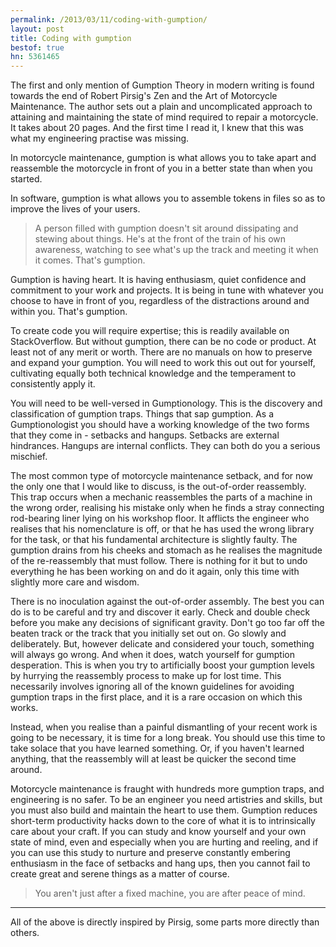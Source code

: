 ```yaml
---
permalink: /2013/03/11/coding-with-gumption/
layout: post
title: Coding with gumption
bestof: true
hn: 5361465
---
```

The first and only mention of Gumption Theory in modern writing is found towards the end of Robert Pirsig's Zen and the Art of Motorcycle Maintenance. The author sets out a plain and uncomplicated approach to attaining and maintaining the state of mind required to repair a motorcycle. It takes about 20 pages. And the first time I read it, I knew that this was what my engineering practise was missing.

In motorcycle maintenance, gumption is what allows you to take apart and reassemble the motorcycle in front of you in a better state than when you started.

In software, gumption is what allows you to assemble tokens in files so as to improve the lives of your users.

> A person filled with gumption doesn't sit around dissipating and stewing about things. He's at the front of the train of his own awareness, watching to see what's up the track and meeting it when it comes. That's gumption.

Gumption is having heart. It is having enthusiasm, quiet confidence and commitment to your work and projects. It is being in tune with whatever you choose to have in front of you, regardless of the distractions around and within you. That's gumption.

To create code you will require expertise; this is readily available on StackOverflow. But without gumption, there can be no code or product. At least not of any merit or worth. There are no manuals on how to preserve and expand your gumption. You will need to work this out out for yourself, cultivating equally both technical knowledge and the temperament to consistently apply it.

You will need to be well-versed in Gumptionology. This is the discovery and classification of gumption traps. Things that sap gumption. As a Gumptionologist you should have a working knowledge of the two forms that they come in - setbacks and hangups. Setbacks are external hindrances. Hangups are internal conflicts. They can both do you a serious mischief.

The most common type of motorcycle maintenance setback, and for now the only one that I would like to discuss, is the out-of-order reassembly. This trap occurs when a mechanic reassembles the parts of a machine in the wrong order, realising his mistake only when he finds a stray connecting rod-bearing liner lying on his workshop floor. It afflicts the engineer who realises that his nomenclature is off, or that he has used the wrong library for the task, or that his fundamental architecture is slightly faulty. The gumption drains from his cheeks and stomach as he realises the magnitude of the re-reassembly that must follow. There is nothing for it but to undo everything he has been working on and do it again, only this time with slightly more care and wisdom.

There is no inoculation against the out-of-order assembly. The best you can do is to be careful and try and discover it early. Check and double check before you make any decisions of significant gravity. Don't go too far off the beaten track or the track that you initially set out on. Go slowly and deliberately. But, however delicate and considered your touch, something will always go wrong. And when it does, watch yourself for gumption desperation. This is when you try to artificially boost your gumption levels by hurrying the reassembly process to make up for lost time. This necessarily involves ignoring all of the known guidelines for avoiding gumption traps in the first place, and it is a rare occasion on which this works.

Instead, when you realise than a painful dismantling of your recent work is going to be necessary, it is time for a long break. You should use this time to take solace that you have learned something. Or, if you haven't learned anything, that the reassembly will at least be quicker the second time around.
 
Motorcycle maintenance is fraught with hundreds more gumption traps, and engineering is no safer. To be an engineer you need artistries and skills, but you must also build and maintain the heart to use them. Gumption reduces short-term productivity hacks down to the core of what it is to intrinsically care about your craft. If you can study and know yourself and your own state of mind, even and especially when you are hurting and reeling, and if you can use this study to nurture and preserve constantly embering enthusiasm in the face of setbacks and hang ups, then you cannot fail to create great and serene things as a matter of course.

> You aren't just after a fixed machine, you are after peace of mind.

-----

All of the above is directly inspired by Pirsig, some parts more directly than others.
